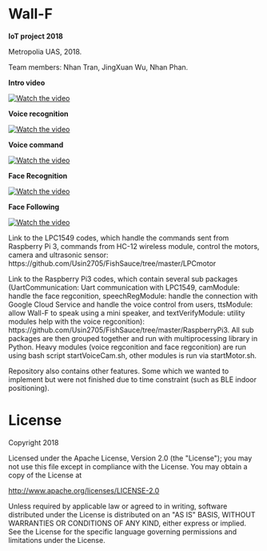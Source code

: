 # Wall-F
<b>IoT project 2018</b>
<p>
Metropolia UAS, 2018. 
<p>
Team members: Nhan Tran, JingXuan Wu, Nhan Phan.
<p>
<b>Intro video</b>
<p>

[![Watch the video](https://img.youtube.com/vi/Oxn9pmZXiwQ/hqdefault.jpg)](https://youtu.be/Oxn9pmZXiwQ)

<p>   
<b>Voice recognition</b>
<p>

[![Watch the video](https://img.youtube.com/vi/FwI58awtriI/hqdefault.jpg)](https://youtu.be/FwI58awtriI)

<p>
<b>Voice command</b>
<p>

[![Watch the video](https://img.youtube.com/vi/IM_iczHviLY/hqdefault.jpg)](https://youtu.be/IM_iczHviLY)

<p>
<b>Face Recognition</b>
<p>

[![Watch the video](https://img.youtube.com/vi/Zycl3cfg9Co/hqdefault.jpg)](https://youtu.be/Zycl3cfg9Co)

<p>
<b>Face Following</b>
<p>

[![Watch the video](https://img.youtube.com/vi/7ia6n6tgUho/hqdefault.jpg)](https://youtu.be/7ia6n6tgUho)

<p>
   
   
<p>
Link to the LPC1549 codes, which handle the commands sent from Raspberry Pi 3, commands from HC-12 wireless module, control the motors, camera and ultrasonic sensor: https://github.com/Usin2705/FishSauce/tree/master/LPCmotor
<p>
Link to the Raspberry Pi3 codes, which contain several sub packages (UartCommunication: Uart communication with LPC1549, camModule: handle the face regconition, speechRegModule: handle the connection with Google Cloud Service and handle the voice control from users, ttsModule: allow Wall-F to speak using a mini speaker, and textVerifyModule: utility modules help with the voice regconition): https://github.com/Usin2705/FishSauce/tree/master/RaspberryPi3. All sub packages are then grouped together and run with multiprocessing library in Python. Heavy modules (voice regconition and face regconition) are run using bash script startVoiceCam.sh, other modules is run via startMotor.sh.
<p>
Repository also contains other features. Some which we wanted to implement but were not finished due to time constraint (such as BLE indoor positioning).

# License

Copyright 2018

Licensed under the Apache License, Version 2.0 (the "License");
you may not use this file except in compliance with the License.
You may obtain a copy of the License at

   http://www.apache.org/licenses/LICENSE-2.0

Unless required by applicable law or agreed to in writing, software
distributed under the License is distributed on an "AS IS" BASIS,
WITHOUT WARRANTIES OR CONDITIONS OF ANY KIND, either express or implied.
See the License for the specific language governing permissions and
limitations under the License.
